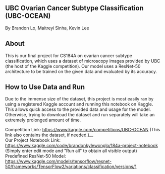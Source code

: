 UBC Ovarian Cancer Subtype Classification (UBC-OCEAN)
-------------------------
By Brandon Lo, Maitreyi Sinha, Kevin Lee

About
-------------------------
This is our final project for CS184A on ovarian cancer subtype classification, which uses a dataset of microscopy images
provided by UBC (the host of the Kaggle competition). Our model uses a ResNet-50 architecture to be trained on the given data
and evaluated by its accuracy.

How to Use Data and Run
-------------------------
Due to the immense size of the dataset, this project is most easily ran by using a registered Kaggle account and running this notebook 
on Kaggle. This allows quick access to the provided data and usage for the model. Otherwise, trying to download the dataset and run separately 
will take an extremely prolonged amount of time.

Competition Link: https://www.kaggle.com/competitions/UBC-OCEAN
(This link also contains the dataset, if needed.)__   
Our Project Notebook Link: https://www.kaggle.com/code/brandonkylewonglo/184a-project-notebook
(Simply enter edit mode and "Run all" to obtain all visible output)  
Predefined ResNet-50 Model: https://www.kaggle.com/models/tensorflow/resnet-50/frameworks/TensorFlow2/variations/classification/versions/1

